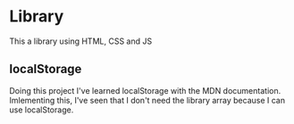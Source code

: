 # Library
This a library using HTML, CSS and JS

## localStorage
Doing this project I've learned localStorage with the MDN documentation. Imlementing this, I've seen that I don't need the library array because I can use localStorage.